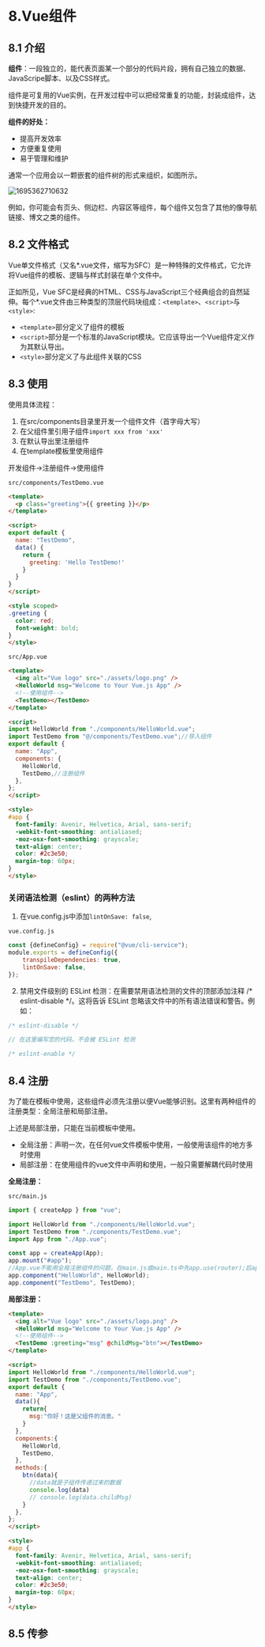 # 8.Vue组件



## 8.1 介绍


**组件**：一段独立的，能代表页面某一个部分的代码片段，拥有自己独立的数据、JavaScripe脚本、以及CSS样式。

组件是可复用的Vue实例，在开发过程中可以把经常重复的功能，封装成组件，达到快捷开发的目的。

**组件的好处：**

- 提高开发效率
- 方便重复使用
- 易于管理和维护

通常一个应用会以一颗嵌套的组件树的形式来组织，如图所示。

![1695362710632](https://jsd.cdn.zzko.cn/gh/hujianli94/Picgo-atlas@main/img/1695362710632.12bzmo09fha8.png)


例如，你可能会有页头、侧边栏、内容区等组件，每个组件又包含了其他的像导航链接、博文之类的组件。



## 8.2 文件格式


Vue单文件格式（又名*.vue文件，缩写为SFC）是一种特殊的文件格式，它允许将Vue组件的模板、逻辑与样式封装在单个文件中。

正如所见，Vue SFC是经典的HTML、CSS与JavaScript三个经典组合的自然延伸。每个*.vue文件由三种类型的顶层代码块组成：`<template>`、`<script>`与`<style>`:

- `<template>`部分定义了组件的模板
- `<script>`部分是一个标准的JavaScript模块。它应该导出一个Vue组件定义作为其默认导出。
- `<style>`部分定义了与此组件关联的CSS



## 8.3 使用

使用具体流程：
1. 在src/components目录里开发一个组件文件（首字母大写）
2. 在父组件里引用子组件`import xxx from 'xxx'`
3. 在默认导出里注册组件
4. 在template模板里使用组件



开发组件->注册组件->使用组件


`src/components/TestDemo.vue`


```html
<template>
  <p class="greeting">{{ greeting }}</p>
</template>

<script>
export default {
  name: "TestDemo",
  data() {
    return {
      greeting: 'Hello TestDemo!'
    }
  }
}
</script>

<style scoped>
.greeting {
  color: red;
  font-weight: bold;
}
</style>
```

`src/App.vue`

```html
<template>
  <img alt="Vue logo" src="./assets/logo.png" />
  <HelloWorld msg="Welcome to Your Vue.js App" />
  <!--使用组件-->
  <TestDemo></TestDemo>
</template>

<script>
import HelloWorld from "./components/HelloWorld.vue";
import TestDemo from "@/components/TestDemo.vue";//导入组件
export default {
  name: "App",
  components: {
    HelloWorld,
    TestDemo,//注册组件
  },
};
</script>

<style>
#app {
  font-family: Avenir, Helvetica, Arial, sans-serif;
  -webkit-font-smoothing: antialiased;
  -moz-osx-font-smoothing: grayscale;
  text-align: center;
  color: #2c3e50;
  margin-top: 60px;
}
</style>

```


### 关闭语法检测（eslint）的两种方法


1. 在vue.config.js中添加`lintOnSave: false`,

`vue.config.js`

```js
const {defineConfig} = require("@vue/cli-service");
module.exports = defineConfig({
    transpileDependencies: true,
    lintOnSave: false,
});
```

2. 禁用文件级别的 ESLint 检测：在需要禁用语法检测的文件的顶部添加注释 /* eslint-disable */。这将告诉 ESLint 忽略该文件中的所有语法错误和警告。例如：

```js
/* eslint-disable */

// 在这里编写您的代码，不会被 ESLint 检测

/* eslint-enable */
```



## 8.4 注册


为了能在模板中使用，这些组件必须先注册以便Vue能够识别。这里有两种组件的注册类型：全局注册和局部注册。

上述是局部注册，只能在当前模板中使用。

- 全局注册：声明一次，在任何vue文件模板中使用，一般使用该组件的地方多时使用
- 局部注册：在使用组件的vue文件中声明和使用，一般只需要解耦代码时使用



**全局注册：**

`src/main.js`

```js
import { createApp } from "vue";

import HelloWorld from "./components/HelloWorld.vue";
import TestDemo from "./components/TestDemo.vue";
import App from "./App.vue";

const app = createApp(App);
app.mount("#app");
//App.vue不能用全局注册组件的问题，在main.js或main.ts中先app.use(router);后app.mount("#app");即可解决
app.component("HelloWorld", HelloWorld);
app.component("TestDemo", TestDemo);

```


**局部注册：**

```html
<template>
  <img alt="Vue logo" src="./assets/logo.png" />
  <HelloWorld msg="Welcome to Your Vue.js App" />
  <!--使用组件-->
  <TestDemo :greeting="msg" @childMsg="btn"></TestDemo>
</template>

<script>
import HelloWorld from "./components/HelloWorld.vue";
import TestDemo from "./components/TestDemo.vue";
export default {
  name: "App",
  data(){
    return{
      msg:"你好！这是父组件的消息。"
    }
  },
  components:{
    HelloWorld,
    TestDemo,
  },
  methods:{
    btn(data){
      //data就是子组件传递过来的数据
      console.log(data)
      // console.log(data.childMsg)
    }
  },
};
</script>

<style>
#app {
  font-family: Avenir, Helvetica, Arial, sans-serif;
  -webkit-font-smoothing: antialiased;
  -moz-osx-font-smoothing: grayscale;
  text-align: center;
  color: #2c3e50;
  margin-top: 60px;
}
</style>
```




## 8.5 传参